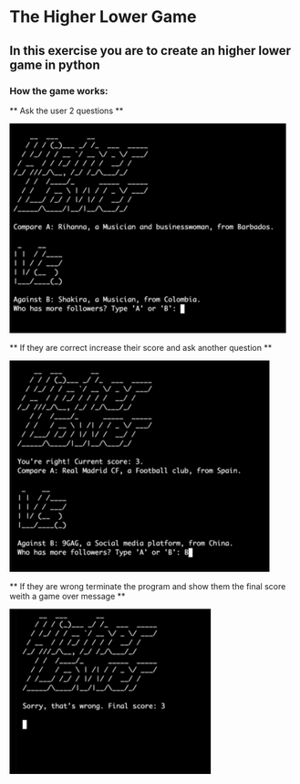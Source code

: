 # The Higher Lower Game
## In this exercise you are to create an higher lower game in python

### How the game works:

** Ask the user 2 questions **

![Case One](https://github.com/Manuel-7tin/Exercises/blob/main/gamess1.png)

** If they are correct increase their score and ask another question **

![Case Two](https://github.com/Manuel-7tin/Exercises/blob/main/gamess2.png)

** If they are wrong terminate the program and show them the final score weith a game over message **

![Case Three](https://github.com/Manuel-7tin/Exercises/blob/main/gamess3.png)
